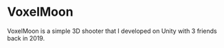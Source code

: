 # VoxelMoon
VoxelMoon is a simple 3D shooter that I developed on Unity with 3 friends back in 2019.
